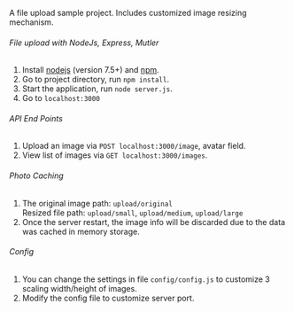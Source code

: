 A file upload sample project. Includes customized image resizing mechanism.

###### File upload with NodeJs, Express, Mutler
1. Install [nodejs](https://nodejs.org/en/) (version 7.5+) and [npm](https://www.npmjs.com/).
2. Go to project directory, run `npm install`.
3. Start the application, run `node server.js`.
4. Go to `localhost:3000`

###### API End Points
1. Upload an image via `POST localhost:3000/image`, avatar field.
2. View list of images via `GET localhost:3000/images`.

###### Photo Caching
1. The original image path: `upload/original`
   <br>Resized file path: `upload/small`, `upload/medium`, `upload/large`
2. Once the server restart, the image info will be discarded due to the data was cached in memory storage.

###### Config
1. You can change the settings in file `config/config.js` to customize 3 scaling width/height of images.
2. Modify the config file to customize server port. 